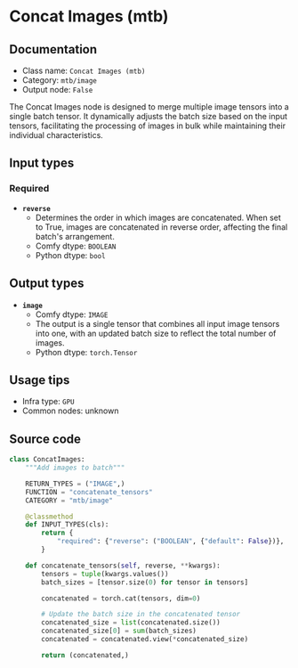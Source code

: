 # Concat Images (mtb)
## Documentation
- Class name: `Concat Images (mtb)`
- Category: `mtb/image`
- Output node: `False`

The Concat Images node is designed to merge multiple image tensors into a single batch tensor. It dynamically adjusts the batch size based on the input tensors, facilitating the processing of images in bulk while maintaining their individual characteristics.
## Input types
### Required
- **`reverse`**
    - Determines the order in which images are concatenated. When set to True, images are concatenated in reverse order, affecting the final batch's arrangement.
    - Comfy dtype: `BOOLEAN`
    - Python dtype: `bool`
## Output types
- **`image`**
    - Comfy dtype: `IMAGE`
    - The output is a single tensor that combines all input image tensors into one, with an updated batch size to reflect the total number of images.
    - Python dtype: `torch.Tensor`
## Usage tips
- Infra type: `GPU`
- Common nodes: unknown


## Source code
```python
class ConcatImages:
    """Add images to batch"""

    RETURN_TYPES = ("IMAGE",)
    FUNCTION = "concatenate_tensors"
    CATEGORY = "mtb/image"

    @classmethod
    def INPUT_TYPES(cls):
        return {
            "required": {"reverse": ("BOOLEAN", {"default": False})},
        }

    def concatenate_tensors(self, reverse, **kwargs):
        tensors = tuple(kwargs.values())
        batch_sizes = [tensor.size(0) for tensor in tensors]

        concatenated = torch.cat(tensors, dim=0)

        # Update the batch size in the concatenated tensor
        concatenated_size = list(concatenated.size())
        concatenated_size[0] = sum(batch_sizes)
        concatenated = concatenated.view(*concatenated_size)

        return (concatenated,)

```
